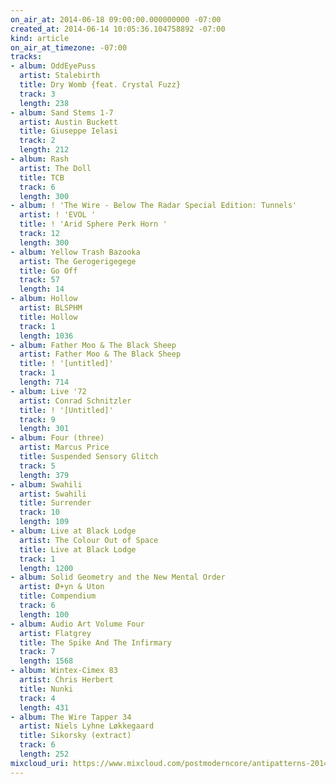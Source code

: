```yaml
---
on_air_at: 2014-06-18 09:00:00.000000000 -07:00
created_at: 2014-06-14 10:05:36.104758892 -07:00
kind: article
on_air_at_timezone: -07:00
tracks:
- album: OddEyePuss
  artist: Stalebirth
  title: Dry Womb {feat. Crystal Fuzz}
  track: 3
  length: 238
- album: Sand Stems 1-7
  artist: Austin Buckett
  title: Giuseppe Ielasi
  track: 2
  length: 212
- album: Rash
  artist: The Doll
  title: TCB
  track: 6
  length: 300
- album: ! 'The Wire - Below The Radar Special Edition: Tunnels'
  artist: ! 'EVOL '
  title: ! 'Arid Sphere Perk Horn '
  track: 12
  length: 300
- album: Yellow Trash Bazooka
  artist: The Gerogerigegege
  title: Go Off
  track: 57
  length: 14
- album: Hollow
  artist: BLSPHM
  title: Hollow
  track: 1
  length: 1036
- album: Father Moo & The Black Sheep
  artist: Father Moo & The Black Sheep
  title: ! '[untitled]'
  track: 1
  length: 714
- album: Live '72
  artist: Conrad Schnitzler
  title: ! '[Untitled]'
  track: 9
  length: 301
- album: Four (three)
  artist: Marcus Price
  title: Suspended Sensory Glitch
  track: 5
  length: 379
- album: Swahili
  artist: Swahili
  title: Surrender
  track: 10
  length: 109
- album: Live at Black Lodge
  artist: The Colour Out of Space
  title: Live at Black Lodge
  track: 1
  length: 1200
- album: Solid Geometry and the New Mental Order
  artist: Ø+yn & Uton
  title: Compendium
  track: 6
  length: 100
- album: Audio Art Volume Four
  artist: Flatgrey
  title: The Spike And The Infirmary
  track: 7
  length: 1568
- album: Wintex-Cimex 83
  artist: Chris Herbert
  title: Nunki
  track: 4
  length: 431
- album: The Wire Tapper 34
  artist: Niels Lyhne Løkkegaard
  title: Sikorsky (extract)
  track: 6
  length: 252
mixcloud_uri: https://www.mixcloud.com/postmoderncore/antipatterns-2014-06-18/
---
```

